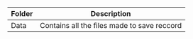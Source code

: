 | Folder | Description|
| ------ | -----------|
| Data   | Contains all the files made to save reccord| 